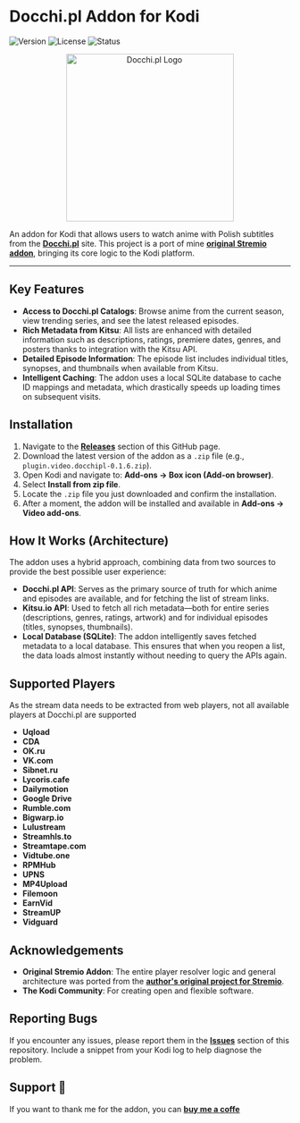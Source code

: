 # Docchi.pl Addon for Kodi

![Version](https://img.shields.io/badge/version-0.1.5-blue.svg)
![License](https://img.shields.io/badge/license-MIT-green.svg)
![Status](https://img.shields.io/badge/status-Active-brightgreen.svg)

<div align="center">
  <img src="https://docchi.pl/static/img/logo.svg" alt="Docchi.pl Logo" width="300">
</div>

An addon for Kodi that allows users to watch anime with Polish subtitles from the [**Docchi.pl**](http://docchi.pl) site. This project is a port of mine **[original Stremio addon](https://github.com/skoruppa/docchi-stremio-addon)**, bringing its core logic to the Kodi platform.

---

## Key Features

- **Access to Docchi.pl Catalogs**: Browse anime from the current season, view trending series, and see the latest released episodes.
- **Rich Metadata from Kitsu**: All lists are enhanced with detailed information such as descriptions, ratings, premiere dates, genres, and posters thanks to integration with the Kitsu API.
- **Detailed Episode Information**: The episode list includes individual titles, synopses, and thumbnails when available from Kitsu.
- **Intelligent Caching**: The addon uses a local SQLite database to cache ID mappings and metadata, which drastically speeds up loading times on subsequent visits.

## Installation

1.  Navigate to the [**Releases**](https://github.com/skoruppa/plugin.video.docchipl/releases) section of this GitHub page.
2.  Download the latest version of the addon as a `.zip` file (e.g., `plugin.video.docchipl-0.1.6.zip`).
3.  Open Kodi and navigate to: **Add-ons -> Box icon (Add-on browser)**.
4.  Select **Install from zip file**.
5.  Locate the `.zip` file you just downloaded and confirm the installation.
6.  After a moment, the addon will be installed and available in **Add-ons -> Video add-ons**.

## How It Works (Architecture)

The addon uses a hybrid approach, combining data from two sources to provide the best possible user experience:

- **Docchi.pl API**: Serves as the primary source of truth for which anime and episodes are available, and for fetching the list of stream links.
- **Kitsu.io API**: Used to fetch all rich metadata—both for entire series (descriptions, genres, ratings, artwork) and for individual episodes (titles, synopses, thumbnails).
- **Local Database (SQLite)**: The addon intelligently saves fetched metadata to a local database. This ensures that when you reopen a list, the data loads almost instantly without needing to query the APIs again.

## Supported Players
As the stream data needs to be extracted from web players, not all available players at Docchi.pl are supported
- **Uqload**
- **CDA**
- **OK.ru**
- **VK.com**
- **Sibnet.ru**
- **Lycoris.cafe**
- **Dailymotion**
- **Google Drive**
- **Rumble.com**
- **Bigwarp.io**
- **Lulustream**
- **Streamhls.to**
- **Streamtape.com**
- **Vidtube.one**
- **RPMHub**
- **UPNS**
- **MP4Upload**
- **Filemoon**
- **EarnVid**
- **StreamUP**
- **Vidguard**

## Acknowledgements

- **Original Stremio Addon**: The entire player resolver logic and general architecture was ported from the **[author's original project for Stremio](https://github.com/skoruppa/docchi-stremio-addon)**.
- **The Kodi Community**: For creating open and flexible software.

## Reporting Bugs

If you encounter any issues, please report them in the [**Issues**](https://github.com/skoruppa/plugin.video.docchipl/issues) section of this repository. Include a snippet from your Kodi log to help diagnose the problem.

## Support 🤝

If you want to thank me for the addon, you can [**buy me a coffe**](https://buycoffee.to/skoruppa) 
